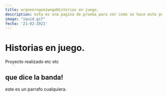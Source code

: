 ```yaml
---
title: wrgneorngoeiwngeHistorias en juego.
description: esta es una pagina de prueba para ver como se hace esto porque en realidad no tengo idea de como se hace, igual que en la universidad.
image: "squid.gif"
fecha: '21-02-2021'
---
```


# Historias en juego.

Proyecto realizado etc etc

## que dice la banda!

este es un parrafo cualquiera.

